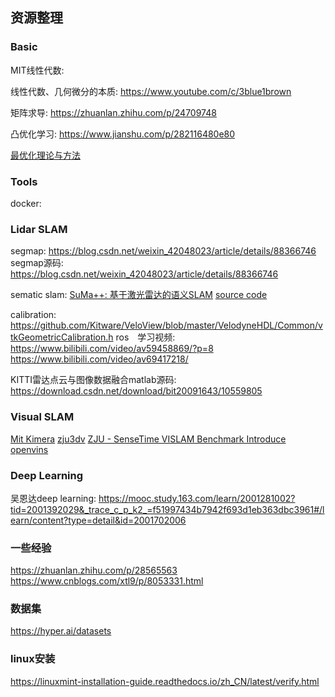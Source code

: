 ## 资源整理

### Basic
MIT线性代数:

线性代数、几何微分的本质: https://www.youtube.com/c/3blue1brown

矩阵求导: https://zhuanlan.zhihu.com/p/24709748

凸优化学习: https://www.jianshu.com/p/282116480e80

[最优化理论与方法](https://book.douban.com/subject/1230338/)

### Tools
docker:


### Lidar SLAM
segmap: https://blog.csdn.net/weixin_42048023/article/details/88366746
segmap源码: https://blog.csdn.net/weixin_42048023/article/details/88366746

sematic slam:
[SuMa++: 基于激光雷达的语义SLAM](https://mp.weixin.qq.com/s?__biz=MzI5MTM1MTQwMw==&mid=2247509526&idx=1&sn=7abb855ac243095ab624f26d61f5862e&chksm=ec131812db64910414f23a3a88d02a87084475077f7ac34cb24483625e66bfd72f982264483f&mpshare=1&scene=23&srcid=&sharer_sharetime=1573789460596&sharer_shareid=6d0a5f395883a527ac5b300b2c2edf3c#rd)
[source code](https://github.com/PRBonn/semantic_suma/)

calibration: https://github.com/Kitware/VeloView/blob/master/VelodyneHDL/Common/vtkGeometricCalibration.h
ros　学习视频: https://www.bilibili.com/video/av59458869/?p=8
            https://www.bilibili.com/video/av69417218/

KITTI雷达点云与图像数据融合matlab源码: https://download.csdn.net/download/bit20091643/10559805

### Visual SLAM
[Mit Kimera](http://web.mit.edu/sparklab/2019/10/13/Kimera__an_Open-Source_Library_for_Real-Time_Metric-Semantic_Localization_and_Mapping.html)
[zju3dv](https://github.com/zju3dv)
[ZJU - SenseTime VISLAM Benchmark Introduce](http://www.zjucvg.net/eval-vislam/)
[openvins](https://github.com/rpng/open_vins)

### Deep Learning
吴恩达deep learning: https://mooc.study.163.com/learn/2001281002?tid=2001392029&_trace_c_p_k2_=f51997434b7942f693d1eb363dbc3961#/learn/content?type=detail&id=2001702006


### 一些经验
https://zhuanlan.zhihu.com/p/28565563
https://www.cnblogs.com/xtl9/p/8053331.html

### 数据集
https://hyper.ai/datasets


### linux安装
https://linuxmint-installation-guide.readthedocs.io/zh_CN/latest/verify.html

